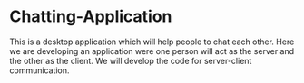 # Chatting-Application

This is a desktop application which will help people to chat each other.
Here we are developing an application were one person will act as the server and the other as the client.
We will develop the code for server-client communication.
